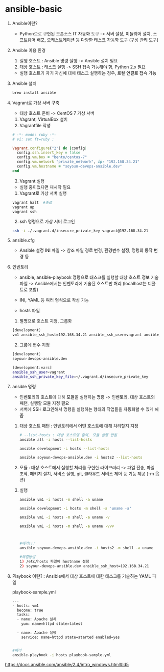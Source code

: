 # ansible-basic

1. Ansible이란?
    - Python으로 구현된 오픈소스 IT 자동화 도구 -> 서버 설정, 미들웨어 설치, 소프트웨어 배포, 오케스트레이션 등 다양한 태스크 자동화 도구 (구성 관리 도구)
2. Ansible 이용 환경
    1. 실행 호스트 : Ansible 명령 실행 -> Ansible 설치 필요
    2. 대상 호스트 : 태스크 실행 -> SSH 접속 가능해야 함, Python 2.x 필요
    - 실행 호스트가 자기 자신에 대해 태스크 실행하는 경우, 로컬 연결로 접속 가능
3. Ansible 설치
    ```bash
    brew install ansible
    ```
4. Vagrant로 가상 서버 구축
    - 대상 호스트 준비 -> CentOS 7 가상 서버
    1. Vagrant, VirtualBox 설치
    2. Vagrantfile 작성
      ```ruby
      # -*- mode: ruby -*-
      # vi: set ft=ruby :

      Vagrant.configure("2") do |config|
        config.ssh.insert_key = false
        config.vm.box = "bento/centos-7"
        config.vm.network "private_network", ip: "192.168.34.21"
        config.vm.hostname = "soyoun-devops-ansible.dev"
      end
      ```
    3. Vagrant 실행
      - 실행 중이었다면 재시작 필요 
      
      1) Vagrant로 가상 서버 실행
      ```bash
      vagrant halt  #종료
      vagrant up 
      vagrant ssh
      ```
      
      2) ssh 명령으로 가상 서버 로그인
      ```bash
      ssh -i ./.vagrant.d/insecure_private_key vagrant@192.168.34.21
      ```
5. ansible.cfg
    - Ansible 설정 INI 파일 -> 참조 파일 경로 변경, 환경변수 설정, 명령의 동작 변경 등
6. 인벤토리 
    - ansible, ansible-playbook 명령으로 태스크를 실행할 대상 호스트 정보 기술 파일 -> Ansible에서는 인벤토리에 기술된 호스트만 처리 (localhost는 디폴트로 포함)
    - INI, YAML 등 여러 형식으로 작성 가능
    
    - hosts 파일 
    1) 별명으로 호스트 지정, 그룹화
    ```bash
    [development]
    vm1 ansible_ssh_host=192.168.34.21 ansible_ssh_user=vagrant ansible_ssh_private_key_file=~/.vagrant.d/insecure_private_key
    ```
    
    2) 그룹에 변수 지정
    ```bash
    [development]
    soyoun-devops-ansible.dev
    
    [development:vars]
    ansible_ssh_user=vagrant 
    ansible_ssh_private_key_file=~/.vagrant.d/insecure_private_key
    ```
    
7. ansible 명령
    - 인벤토리의 호스트에 대해 모듈을 실행하는 명령 -> 인벤토리, 대상 호스트의 패턴, 실행할 모듈 지정 필요
    - 서버에 SSH 로그인해서 명령을 실행하는 형태의 작업들을 자동화할 수 있게 해줌
    1) 대상 호스트 패턴
        : 인벤토리에서 어떤 호스트에 대해 처리할지 지정
        
        ```bash
        # --list-hosts : 대상 호스트명 출력, 모듈 실행 안됨
        ansible all -i hosts --list-hosts
        
        ansible development -i hosts --list-hosts
        
        ansible soyoun-devops-ansible.dev -i hosts2 --list-hosts
        ```
        
    2) 모듈
        : 대상 호스트에서 실행할 처리를 구현한 라이브러리 -> 파일 전송, 파일 조작, 패키지 설치, 서비스 실행, git, 클라우드 서비스 제어 등 기능 제공 (-m 옵션)
        
    3) 실행
        ```bash
        ansible vm1 -i hosts -m shell -a uname
        
        ansible development -i hosts -m shell -a 'uname -a'
        
        ansible vm1 -i hosts -m shell -a uname -v
        
        ansible vm1 -i hosts -m shell -a uname -vvv
        
        
        
        #에러!!!
        ansible soyoun-devops-ansible.dev -i hosts2 -m shell -a uname         
        
        #해결방법
        1) /etc/hosts 파일에 hostname 설정
        2) soyoun-devops-ansible.dev ansible_ssh_host=192.168.34.21
        
        ```
        
        
   
1. Playbook 이란?
    : Ansible에서 대상 호스트에 대한 태스크를 기술하는 YAML 파일
    
    playbook-sample.yml
    ```bash
    ---
    - hosts: vm1
      become: true
      tasks:
      - name: Apache 설치
        yum: name=httpd state=latest

      - name: Apache 실행
        service: name=httpd state=started enabled=yes
    ```
    
    ```bash
    
    #에러
    ansible-playbook -i hosts playbook-sample.yml
    ```
    
    
https://docs.ansible.com/ansible/2.4/intro_windows.html#id5
